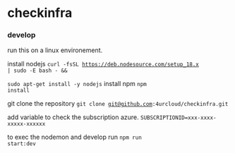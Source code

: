# checkinfra
### develop
run this on a linux environement.

install nodejs
<code>curl -fsSL https://deb.nodesource.com/setup_18.x | sudo -E bash - &&\
sudo apt-get install -y nodejs</code>
install npm
<code>npm install</code>

git clone the repository
<code>git clone git@github.com:4urcloud/checkinfra.git</code>

add variable to check the subscription azure.
<code>SUBSCRIPTIONID=xxx-xxxx-xxxxx-xxxxxx</code>

to exec the nodemon and develop run
<code>npm run start:dev</code>